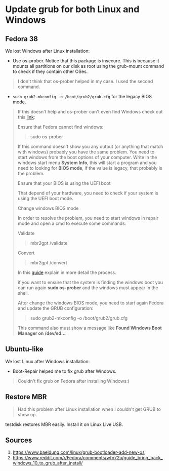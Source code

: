 # Update grub for both Linux and Windows

## Fedora 38

We lost Windows after Linux installation:

- Use os-prober. Notice that this package is insecure. This is because it mounts all partitions on our disk as root using the grub-mount command to check if they contain other OSes.

> I don't think that os-prober helped in my case. I used the second command.

- `sudo grub2-mkconfig -o /boot/grub2/grub.cfg` for the legacy BIOS mode.

> If this doesn't help and os-prober can't even find Windows check out this [link](https://www.reddit.com/r/Fedora/comments/wfn72u/guide_bring_back_windows_10_to_grub_after_install/):
>
> Ensure that Fedora cannot find windows:
>
> > sudo os-prober
>
> If this command doesn't show you any output (or anything that match with  windows) probably you have the same problem. You need to start windows  from the boot options of your computer. Write in the windows start menu **System Info**, this will start a program and you need to looking for **BIOS mode**, if the value is legacy, that probably is the problem.
>
> Ensure that your BIOS is using the UEFI boot
>
> That depend of your hardware, you need to check if your system is using the UEFI boot mode.
>
> Change windows BIOS mode
>
> In order to resolve the problem, you need to start windows in repair mode and open a cmd to execute some commands:
>
> Validate
>
> > mbr2gpt /validate
>
> Convert
>
> > mbr2gpt /convert
>
> In this [guide](https://www.maketecheasier.com/convert-legacy-bios-uefi-windows10) explain in more detail the process.
>
> if you want to ensure that the system is finding the windows boot you can run again **sudo os-prober** and the windows must appear in the shell.
>
> After change the windows BIOS mode, you need to start again Fedora and update the GRUB configuration:
>
> > sudo grub2-mkconfig -o /boot/grub2/grub.cfg
>
> This command also must show a message like **Found Windows Boot Manager on /dev/sd...**

## Ubuntu-like

We lost Linux after Windows installation:

- Boot-Repair helped me to fix grub after Windows.

> Couldn't fix grub on Fedora after installing Windows:(

## Restore MBR

> Had this problem after Linux installation when I couldn't get GRUB to show up.

testdisk restores MBR easily. Install it on Linux Live USB.

## Sources

1. https://www.baeldung.com/linux/grub-bootloader-add-new-os
2. https://www.reddit.com/r/Fedora/comments/wfn72u/guide_bring_back_windows_10_to_grub_after_install/